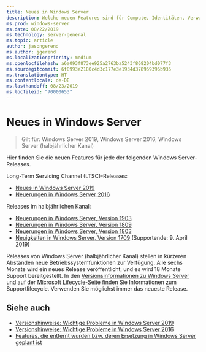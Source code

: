 ```yaml
---
title: Neues in Windows Server
description: Welche neuen Features sind für Compute, Identitäten, Verwaltung, Automatisierung, Netzwerk, Sicherheit und Speicher verfügbar?
ms.prod: windows-server
ms.date: 08/22/2019
ms.technology: server-general
ms.topic: article
author: jasongerend
ms.author: jgerend
ms.localizationpriority: medium
ms.openlocfilehash: a6a093f873ee925a2763ba5243f868204bd077f3
ms.sourcegitcommit: 6f8993e2180c4d3c177e3e1934d378959396b935
ms.translationtype: HT
ms.contentlocale: de-DE
ms.lasthandoff: 08/23/2019
ms.locfileid: "70000653"
---
```

# <a name="whats-new-in-windows-server"></a>Neues in Windows Server

> Gilt für: Windows Server 2019, Windows Server 2016, Windows Server (halbjährlicher Kanal)

Hier finden Sie die neuen Features für jede der folgenden Windows Server-Releases.  

Long-Term Servicing Channel (LTSC)-Releases:

- [Neues in Windows Server 2019](../get-started-19/whats-new-19.md)
- [Neuerungen in Windows Server 2016](whats-new-in-windows-server-2016.md)

Releases im halbjährlichen Kanal:

- [Neuerungen in Windows Server, Version 1903](../get-started-19/whats-new-in-windows-server-1903.md)
- [Neuerungen in Windows Server, Version 1809](whats-new-in-windows-server-1809.md)
- [Neuerungen in Windows Server, Version 1803](whats-new-in-windows-server-1803.md)
- [Neuigkeiten in Windows Server, Version 1709](whats-new-in-windows-server-1709.md) (Supportende: 9. April 2019)

Releases von Windows Server (halbjährlicher Kanal) stellen in kürzeren Abständen neue Betriebssystemfunktionen zur Verfügung. Alle sechs Monate wird ein neues Release veröffentlicht, und es wird 18 Monate Support bereitgestellt. In den [Versionsinformationen zu Windows Server](windows-server-release-info.md) und auf der [Microsoft Lifecycle-Seite](https://support.microsoft.com/lifecycle) finden Sie Informationen zum Supportlifecycle. Verwenden Sie möglichst immer das neueste Release.

## <a name="see-also"></a>Siehe auch

- [Versionshinweise: Wichtige Probleme in Windows Server 2019](../get-started-19/rel-notes-19.md)
- [Versionshinweise: Wichtige Probleme in Windows Server 2016](Windows-Server-2016-GA-Release-Notes.md)
- [Features, die entfernt wurden bzw. deren Ersetzung in Windows Server geplant ist](../get-started-19/removed-features.md)